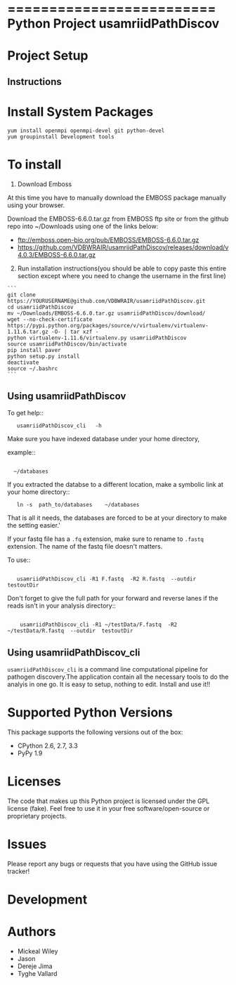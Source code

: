 =========================
 Python Project usamriidPathDiscov
=========================


Project Setup
=============

Instructions
------------

# Install System Packages

  ```
  yum install openmpi openmpi-devel git python-devel
  yum groupinstall Development tools
  ```
  
# To install

  1. Download Emboss

   At this time you have to manually download the EMBOSS package manually using your browser.
   
   Download the EMBOSS-6.6.0.tar.gz from EMBOSS ftp site or from the github repo into ~/Downloads using one of the links below:
   - ftp://emboss.open-bio.org/pub/EMBOSS/EMBOSS-6.6.0.tar.gz
   - https://github.com/VDBWRAIR/usamriidPathDiscov/releases/download/v4.0.3/EMBOSS-6.6.0.tar.gz

  2. Run installation instructions(you should be able to copy paste this entire section except where you need to change the username in the first line)

    ```
    git clone https://YOURUSERNAME@github.com/VDBWRAIR/usamriidPathDiscov.git
    cd usamriidPathDiscov
    mv ~/Downloads/EMBOSS-6.6.0.tar.gz usamriidPathDiscov/download/
    wget --no-check-certificate https://pypi.python.org/packages/source/v/virtualenv/virtualenv-1.11.6.tar.gz -O- | tar xzf -
    python virtualenv-1.11.6/virtualenv.py usamriidPathDiscov
    source usamriidPathDiscov/bin/activate
    pip install paver
    python setup.py install
    deactivate
    source ~/.bashrc
    ```

Using  usamriidPathDiscov
------------------------

To get help::
```
   usamriidPathDiscov_cli   -h 
```
Make sure you have indexed database under your  home directory,

example::
```
   
  ~/databases
  ```

If you extracted the databse to a  different location, make a symbolic link at your home directory::

```
   ln -s  path_to/databases    ~/databases
   ```

That is all it needs, the databases are forced to be at your directory
to make the setting easier.'

If your fastq file has a `.fq` extension, make sure to rename to `.fastq` extension. The name of the fastq file doesn't matters.



To use::

```

   usamriidPathDiscov_cli -R1 F.fastq  -R2 R.fastq  --outdir  testoutDir 

```

Don't forget to give the full path for your forward and reverse lanes if the reads isn't in your analysis directory::
```

    usamriidPathDiscov_cli -R1 ~/testData/F.fastq  -R2 ~/testData/R.fastq  --outdir  testoutDir

```

Using  usamriidPathDiscov_cli
---------

``usamriidPathDiscov_cli`` is a command line computational pipeline for pathogen discovery.The application contain all the necessary tools to do the analyis in one go. It is easy to setup, nothing to edit. Install and use it!!



Supported Python Versions
=========================

This package  supports the following versions out of the box:

* CPython 2.6, 2.7, 3.3
* PyPy 1.9


Licenses
========

The code that makes up this Python project is licensed under the GPL license (fake). Feel free to use it in your free software/open-source or proprietary projects.

Issues
======

Please report any bugs or requests that you have using the GitHub issue tracker!

Development
===========

Authors
=======

* Mickeal Wiley
* Jason
* Dereje Jima
* Tyghe Vallard
